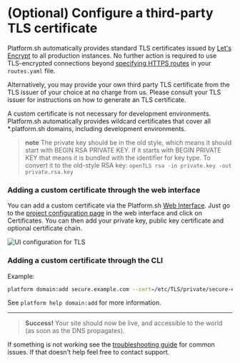 # (Optional) Configure a third-party TLS certificate

Platform.sh automatically provides standard TLS certificates issued by [Let's Encrypt](https://letsencrypt.org/) to all production instances. No further action is required to use TLS-encrypted connections beyond [specifying HTTPS routes](/configuration/routes.md#HTTPS) in your `routes.yaml` file.

Alternatively, you may provide your own third party TLS certificate from the TLS issuer of your choice at no charge from us. Please consult your TLS issuer for instructions on how to generate an TLS certificate.

A custom certificate is not necessary for development environments. Platform.sh automatically provides wildcard certificates that cover all \*.platform.sh domains, including development environments.

> **note**
> The private key should be in the old style, which means it should start with BEGIN RSA PRIVATE KEY. If it starts with BEGIN PRIVATE KEY that means it is bundled with the identifier for key type. To convert it to the old-style RSA key:
> `openTLS rsa -in private.key -out private.rsa.key`

### Adding a custom certificate through the web interface

You can add a custom certificate via the Platform.sh [Web Interface](/administration/web.md). Just go to the [project configuration page](/administration/web/configure-project.md) in the web interface and click on Certificates. You can then add your private key, public key certificate and optional certificate chain.

![UI configuration for TLS](/images/ui-ssl.png)

### Adding a custom certificate through the CLI

Example:

```bash
platform domain:add secure.example.com --cert=/etc/TLS/private/secure-example-com.crt --key=/etc/TLS/private/secure-example-com.key
```

See `platform help domain:add` for more information.

---

> **Success!**
> Your site should now be live, and accessible to the world (as soon as the DNS propagates).

If something is not working see the [troubleshooting guide](/golive/troubleshoot.md) for common issues. If that doesn't help feel free to contact support.
